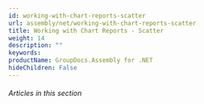 ```yaml
---
id: working-with-chart-reports-scatter
url: assembly/net/working-with-chart-reports-scatter
title: Working with Chart Reports - Scatter
weight: 14
description: ""
keywords: 
productName: GroupDocs.Assembly for .NET
hideChildren: False
---
```

###### Articles in this section

